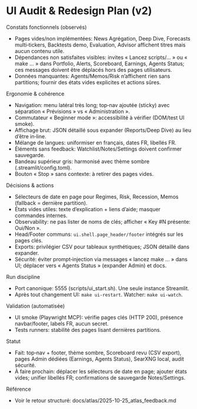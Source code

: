 # UI Audit & Redesign Plan (v2)

Constats fonctionnels (observés)
- Pages vides/non implémentées: News Agrégation, Deep Dive, Forecasts multi‑tickers, Backtests demo, Evaluation, Advisor affichent titres mais aucun contenu utile.
- Dépendances non satisfaites visibles: invites « Lancez scripts/... » ou « make ... » dans Portfolio, Alerts, Scoreboard, Earnings, Agents Status; ces messages doivent être déplacés hors des pages utilisateurs.
- Données manquantes: Agents/Memos/Risk n’affichent rien sans partitions; fournir des états vides explicites et actions sûres.

Ergonomie & cohérence
- Navigation: menu latéral très long; top‑nav ajoutée (sticky) avec séparation « Prévisions » vs « Administration ».
- Commutateur « Beginner mode »: accessibilité à vérifier (DOM/test UI smoke).
- Affichage brut: JSON détaillé sous expander (Reports/Deep Dive) au lieu d’être in‑line.
- Mélange de langues: uniformiser en français, dates FR, libellés FR.
- Éléments sans feedback: Watchlist/Notes/Settings doivent confirmer sauvegarde.
- Bandeau supérieur gris: harmonisé avec thème sombre (.streamlit/config.toml).
- Bouton « Stop » sans contexte: à retirer des pages vides.

Décisions & actions
- Sélecteurs de date en page pour Regimes, Risk, Recession, Memos (fallback = dernière partition).
- États vides utiles: texte d’explication + liens d’aide; masquer commandes internes.
- Observability: ne pas lister de noms de clés; afficher « Key #N présente: Oui/Non ».
- Head/Footer communs: `ui.shell.page_header/footer` intégrés sur les pages clés.
- Exports: privilégier CSV pour tableaux synthétiques; JSON détaillé dans expander.
- Sécurité: éviter prompt‑injection via messages « lancez make ... » dans UI; déplacer vers « Agents Status » (expander Admin) et docs.

Run discipline
- Port canonique: 5555 (scripts/ui_start.sh). Une seule instance Streamlit.
- Après tout changement UI: `make ui-restart`. Watcher: `make ui-watch`.

Validation (automatisée)
- UI smoke (Playwright MCP): vérifie pages clés (HTTP 200), présence navbar/footer, labels FR, aucun secret.
- Tests runners: stabilité des pages lisant dernières partitions.

Statut
- Fait: top‑nav + footer, thème sombre, Scoreboard revu (CSV export), pages Admin dédiées (Earnings, Agents Status), SearXNG local, audit sécurité.
- À faire prochain: déplacer les sélecteurs de date en page; ajouter états vides; unifier libellés FR; confirmations de sauvegarde Notes/Settings.


Référence
- Voir le retour structuré: docs/atlas/2025-10-25_atlas_feedback.md
